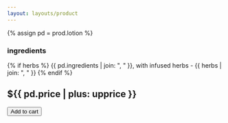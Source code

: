 ```yaml
---
layout: layouts/product
---
```

{% assign pd = prod.lotion %}
### ingredients
{% if herbs %}
  {{ pd.ingredients | join: ", " }}, with infused herbs - {{ herbs | join: ", " }}
{% endif %}

## ${{ pd.price | plus: upprice }}
<button class="btn snipcart-add-item"
  data-item-id="{{ sku }}"
  data-item-price="{{ pd.price | plus: upprice }}"
  data-item-weight="{{ pd.weight }}"
  data-item-url="{{ settings.site_url }}{{ pd.url}}{{ url }}"
  data-item-description="{{ short }}"
  data-item-image="/assets/img/prod/{{ img.thumb }}"
  data-item-name="{{ title }}">
  <i class="fa-duotone fa-cart-plus"></i> Add to cart
</button>
